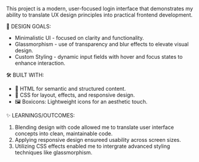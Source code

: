 This project is a modern, user-focused login interface that demonstrates my ability to translate UX design principles into practical frontend development.

🎨 DESIGN GOALS: 
- Minimalistic UI - focused on clarity and functionality.
- Glassmorphism - use of transparency and blur effects to elevate visual design.
- Custom Styling - dynamic input fields with hover and focus states to enhance interaction.
  

🛠️ BUILT WITH:
- 📄 HTML for semantic and structured content.  
- 📄 CSS for layout, effects, and responsive design.
- 🖼️ Boxicons: Lightweight icons for an aesthetic touch.
  

✨ LEARNINGS/OUTCOMES:
1. Blending design with code allowed me to translate user interface concepts into clean, maintainable code.
2. Applying responsive design ensureed usability across screen sizes.
3. Utilizing CSS effects enabled me to intergrate advanced styling techniques like glassmorphism.
